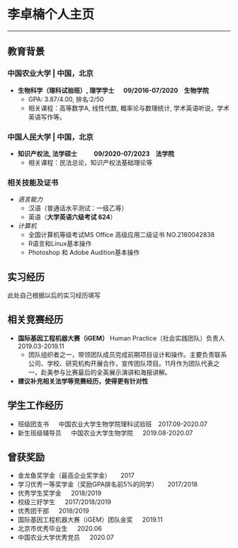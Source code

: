 # 李卓楠个人主页
---
## 教育背景
### 中国农业大学 | 中国，北京
- **生物科学（理科试验班）, 理学学士  &emsp; 09/2016-07/2020 &ensp; 生物学院**
  - GPA: 3.87/4.00, 排名:2/50
  - 相关课程：高等数学A, 线性代数, 概率论与数理统计, 学术英语听说，学术英语写作等。

### 中国人民大学 | 中国，北京
- **知识产权法, 法学硕士 &emsp; &emsp; 09/2020-07/2023 &ensp; 法学院**
  - 相关课程：民法总论，知识产权法基础理论等

### 相关技能及证书
- *语言能力*
  - 汉语（普通话水平测试：一级乙等）
  - 英语（**大学英语六级考试 624**）
- *计算机*
  - 全国计算机等级考试MS Office 高级应用二级证书 NO.2180042838 
  - R语言和Linux基本操作
  - Photoshop 和 Adobe Audition基本操作

## 实习经历
此处自己根据以后的实习经历填写

## 相关竞赛经历
- **国际基因工程机器大赛（iGEM）**  Human Practice（社会实践团队）负责人 2019.03-2019.11
  - 团队组织者之一，带领团队成员完成前期项目设计和操作。主要负责联系公司、学校、研究机构开展合作，宣传团队项目。11月作为团队代表之一，赴美参与比赛最后的全英展示演讲和海报讲解。
- **建议补充相关法学等竞赛经历，使得更有针对性**

## 学生工作经历
- 班级团支书 &emsp; 中国农业大学生物学院理科试验班 &ensp; 2017.09-2020.07
- 新生班级辅导员 &emsp; 中国农业大学生物学院 &emsp; 2019.08-2020.07

## 曾获奖励
- 金龙鱼奖学金（最高企业奖学金） &emsp; 2017
- 学习优秀一等奖学金（奖励GPA排名前5%的同学） &emsp; 2017/2018
- 优秀学生奖学金 &emsp; 2018/2019
- 校级三好学生 &emsp; 2017/2018/2019
- 优秀团干部 &emsp; 2018/2019
- 国际基因工程机器大赛（iGEM）团队金奖 &emsp; 2019.11
- 北京市优秀毕业生 &emsp; 2020.06
- 中国农业大学优秀党员 &emsp; 2020.07
